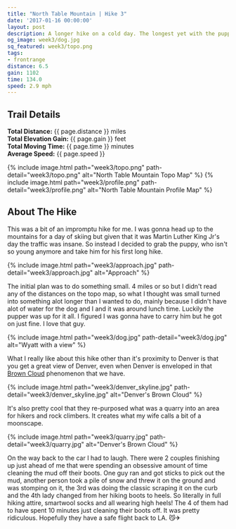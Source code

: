 ```yaml
---
title: "North Table Mountain | Hike 3"
date: '2017-01-16 00:00:00'
layout: post
description: A longer hike on a cold day. The longest yet with the puppy. Easy drive from Golden. Great times.
og_image: week3/dog.jpg
sq_featured: week3/topo.png
tags:
- frontrange
distance: 6.5
gain: 1102
time: 134.0
speed: 2.9 mph
---
```



## Trail Details


**Total Distance:** {{ page.distance }} miles <br />
**Total Elevation Gain:** {{  page.gain  }} feet<br />
**Total Moving Time:** {{  page.time  }} minutes<br />
**Average Speed:** {{  page.speed  }}<br />

{% include image.html path="week3/topo.png" path-detail="week3/topo.png" alt="North Table Mountain Topo Map" %}
{% include image.html path="week3/profile.png" path-detail="week3/profile.png" alt="North Table Mountain Profile Map" %}

## About The Hike

This was a bit of an impromptu hike for me. I was gonna head up to the mountains for a day of skiing but given that it was Martin Luther King Jr's day the traffic was insane. So instead I decided to grab the puppy, who isn't so young anymore and take him for his first long hike.


{% include image.html path="week3/approach.jpg" path-detail="week3/approach.jpg" alt="Approach" %}

The initial plan was to do something small. 4 miles or so but I didn't read any of the distances on the topo map, so what I thought was small turned into something alot longer than I wanted to do, mainly because I didn't have alot of water for the dog and I and it was around lunch time. Luckily the pupper was up for it all. I figured I was gonna have to carry him but he got on just fine. I love that guy.

{% include image.html path="week3/dog.jpg" path-detail="week3/dog.jpg" alt="Wyatt with a view" %}

What I really like about this hike other than it's proximity to Denver is that you get a great view of Denver, even when Denver is enveloped in that [Brown Cloud](https://www.stevespanglerscience.com/blog/2013/02/18/the-science-behind-denvers-brown-cloud/) phenomenon that we have.

{% include image.html path="week3/denver_skyline.jpg" path-detail="week3/denver_skyline.jpg" alt="Denver's Brown Cloud" %}

It's also pretty cool that they re-purposed what was a quarry into an area for hikers and rock climbers. It creates what my wife calls a bit of a moonscape. 

{% include image.html path="week3/quarry.jpg" path-detail="week3/quarry.jpg" alt="Denver's Brown Cloud" %}

On the way back to the car I had to laugh. There were 2 couples finishing up just ahead of me that were spending an obsessive amount of time cleaning the mud off their boots. One guy ran and got sticks to pick out the mud, another person took a pile of snow and threw it on the ground and was stomping on it, the 3rd was doing the classic scraping it on the curb and the 4th lady changed from her hiking boots to heels. So literally in full hiking attire, smartwool socks and all wearing high heels! The 4 of them had to have spent 10 minutes just cleaning their boots off. It was pretty ridiculous. Hopefully they have a safe flight back to LA. 😼✈ 
